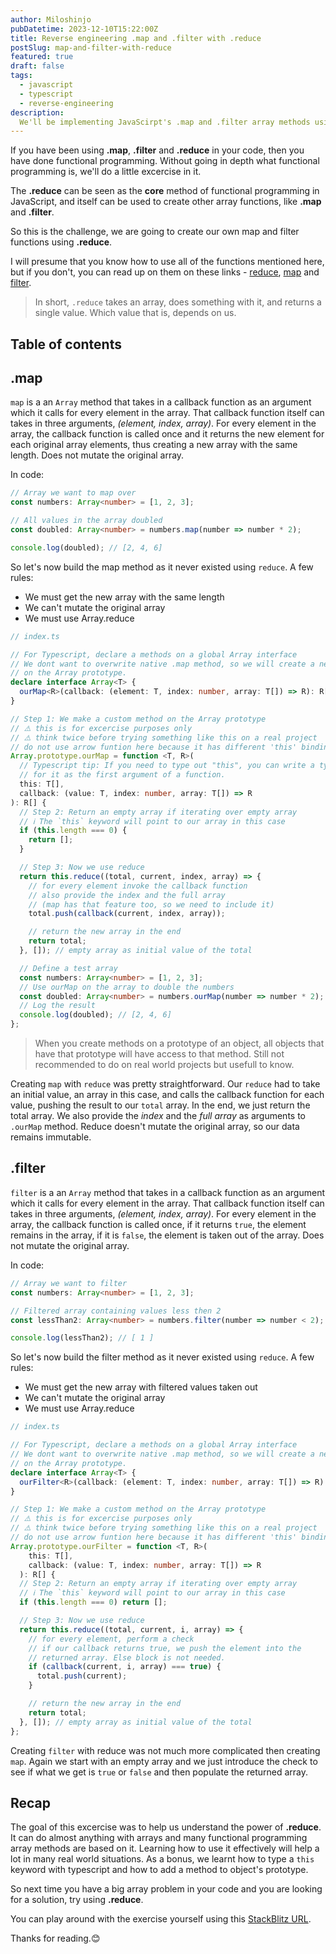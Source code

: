 ```yaml
---
author: Miloshinjo
pubDatetime: 2023-12-10T15:22:00Z
title: Reverse engineering .map and .filter with .reduce
postSlug: map-and-filter-with-reduce
featured: true
draft: false
tags:
  - javascript
  - typescript
  - reverse-engineering
description:
  We'll be implementing JavaScirpt's .map and .filter array methods using .reduce.
---
```


If you have been using **.map**, **.filter** and **.reduce** in your code, then you have done functional programming.
Without going in depth what functional programming is, we'll do a little excercise in it.

The **.reduce** can be seen as the **core** method of functional programming in JavaScript, and itself can be used to create other array functions, like **.map** and **.filter**.

So this is the challenge, we are going to create our own map and filter functions using **.reduce**.

I will presume that you know how to use all of the functions mentioned here, but if you don't, you can read up on them on these links - [reduce](https://developer.mozilla.org/en-US/docs/Web/JavaScript/Reference/Global_Objects/Array/reduce), [map](https://developer.mozilla.org/en-US/docs/Web/JavaScript/Reference/Global_Objects/Array/map) and [filter](https://developer.mozilla.org/en-US/docs/Web/JavaScript/Reference/Global_Objects/Array/filter).

> In short, `.reduce` takes an array, does something with it, and returns a single value. Which value that is, depends on us.

## Table of contents

## .map

`map` is a an `Array` method that takes in a callback function as an argument which it calls for every element in the array. That callback function itself can takes in three arguments, _(element, index, array)_. For every element in the array, the callback function is called once and it returns the new element for each original array elements, thus creating a new array with the same length. Does not mutate the original array.

In code:

```ts
// Array we want to map over
const numbers: Array<number> = [1, 2, 3];

// All values in the array doubled
const doubled: Array<number> = numbers.map(number => number * 2);

console.log(doubled); // [2, 4, 6]
```

So let's now build the map method as it never existed using `reduce`. A few rules:

- We must get the new array with the same length
- We can't mutate the original array
- We must use Array.reduce

```ts
// index.ts

// For Typescript, declare a methods on a global Array interface
// We dont want to overwrite native .map method, so we will create a new one
// on the Array prototype.
declare interface Array<T> {
  ourMap<R>(callback: (element: T, index: number, array: T[]) => R): R[];
}

// Step 1: We make a custom method on the Array prototype
// ⚠️ this is for excercise purposes only
// ⚠️ think twice before trying something like this on a real project
// do not use arrow funtion here because it has different 'this' binding
Array.prototype.ourMap = function <T, R>(
  // Typescript tip: If you need to type out "this", you can write a type
  // for it as the first argument of a function.
  this: T[],
  callback: (value: T, index: number, array: T[]) => R
): R[] {
  // Step 2: Return an empty array if iterating over empty array
  // ℹ️ The `this` keyword will point to our array in this case
  if (this.length === 0) {
    return [];
  }

  // Step 3: Now we use reduce
  return this.reduce((total, current, index, array) => {
    // for every element invoke the callback function
    // also provide the index and the full array
    // (map has that feature too, so we need to include it)
    total.push(callback(current, index, array));

    // return the new array in the end
    return total;
  }, []); // empty array as initial value of the total

  // Define a test array
  const numbers: Array<number> = [1, 2, 3];
  // Use ourMap on the array to double the numbers
  const doubled: Array<number> = numbers.ourMap(number => number * 2);
  // Log the result
  console.log(doubled); // [2, 4, 6]
};
```
> When you create methods on a prototype of an object, all objects that have that prototype will have access to that method. Still not recommended to do on real world projects but usefull to know.

Creating `map` with `reduce` was pretty straightforward. Our `reduce` had to take an initial value, an array in this case, and calls the callback function for each value, pushing the result to our `total` array. In the end, we just return the total array. We also provide the _index_ and the _full array_ as arguments to `.ourMap` method. Reduce doesn't mutate the original array, so our data remains immutable.

## .filter

`filter` is a an `Array` method that takes in a callback function as an argument which it calls for every element in the array. That callback function itself can takes in three arguments, _(element, index, array)_. For every element in the array, the callback function is called once, if it returns `true`, the element remains in the array, if it is `false`, the element is taken out of the array. Does not mutate the original array.

In code:

```ts
// Array we want to filter
const numbers: Array<number> = [1, 2, 3];

// Filtered array containing values less then 2
const lessThan2: Array<number> = numbers.filter(number => number < 2);

console.log(lessThan2); // [ 1 ]
```

So let's now build the filter method as it never existed using `reduce`. A few rules:

- We must get the new array with filtered values taken out
- We can't mutate the original array
- We must use Array.reduce

```ts
// index.ts

// For Typescript, declare a methods on a global Array interface
// We dont want to overwrite native .map method, so we will create a new one
// on the Array prototype.
declare interface Array<T> {
  ourFilter<R>(callback: (element: T, index: number, array: T[]) => R): R[];
}

// Step 1: We make a custom method on the Array prototype
// ⚠️ this is for excercise purposes only
// ⚠️ think twice before trying something like this on a real project
// do not use arrow funtion here because it has different 'this' binding
Array.prototype.ourFilter = function <T, R>(
    this: T[],
    callback: (value: T, index: number, array: T[]) => R
  ): R[] {
  // Step 2: Return an empty array if iterating over empty array
  // ℹ️ The `this` keyword will point to our array in this case
  if (this.length === 0) return [];

  // Step 3: Now we use reduce
  return this.reduce((total, current, i, array) => {
    // for every element, perform a check
    // if our callback returns true, we push the element into the
    // returned array. Else block is not needed.
    if (callback(current, i, array) === true) {
      total.push(current);
    }

    // return the new array in the end
    return total;
  }, []); // empty array as initial value of the total
};
```

Creating `filter` with reduce was not much more complicated then creating `map`. Again we start with an empty array and we just introduce the check to see if what we get is `true` or `false` and then populate the returned array.

## Recap

The goal of this excercise was to help us understand the power of **.reduce**. It can do almost anything with arrays and many functional programming array methods are based on it. Learning how to use it effectively will help a lot in many real world situations. As a bonus, we learnt how to type a `this` keyword with typescript and how to add a method to object's prototype.

So next time you have a big array problem in your code and you are looking for a solution, try using **.reduce**.

You can play around with the exercise yourself using this [StackBlitz URL](https://stackblitz.com/edit/map-and-filter-with-reduce?file=index.ts).

Thanks for reading.😊
